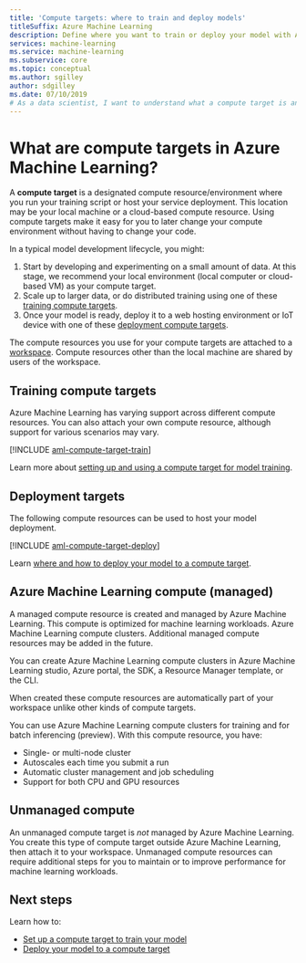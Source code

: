 ```yaml
---
title: 'Compute targets: where to train and deploy models'
titleSuffix: Azure Machine Learning
description: Define where you want to train or deploy your model with Azure Machine Learning.
services: machine-learning
ms.service: machine-learning
ms.subservice: core
ms.topic: conceptual
ms.author: sgilley
author: sdgilley
ms.date: 07/10/2019
# As a data scientist, I want to understand what a compute target is and why I need it.
---
```


#  What are compute targets in Azure Machine Learning? 

A **compute target** is a designated compute resource/environment where you run your training script or host your service deployment. This location may be your local machine or a cloud-based compute resource. Using compute targets make it easy for you to later change your compute environment without having to change your code.  

In a typical model development lifecycle, you might:
1. Start by developing and experimenting on a small amount of data. At this stage, we recommend your local environment (local computer or cloud-based VM) as your compute target. 
2. Scale up to larger data, or do distributed training using one of these [training compute targets](#train).  
3. Once your model is ready, deploy it to a web hosting environment or IoT device with one of these [deployment compute targets](#deploy).

The compute resources you use for your compute targets are attached to a [workspace](concept-workspace.md). Compute resources other than the local machine are shared by users of the workspace.

## <a name="train"></a> Training compute targets

Azure Machine Learning has varying support across different compute resources.  You can also attach your own compute resource, although support for various scenarios may vary.

[!INCLUDE [aml-compute-target-train](../../../includes/aml-compute-target-train.md)]

Learn more about [setting up and using a compute target for model training](how-to-set-up-training-targets.md).

## <a name="deploy"></a>Deployment targets

The following compute resources can be used to host your model deployment.

[!INCLUDE [aml-compute-target-deploy](../../../includes/aml-compute-target-deploy.md)]

Learn [where and how to deploy your model to a compute target](how-to-deploy-and-where.md).

<a name="amlcompute"></a>
## Azure Machine Learning compute (managed)

A managed compute resource is created and managed by Azure Machine Learning. This compute is optimized for machine learning workloads. Azure Machine Learning compute clusters. Additional managed compute resources may be added in the future.

You can create Azure Machine Learning compute clusters in Azure Machine Learning studio, Azure portal, the SDK, a Resource Manager template, or the CLI.

When created these compute resources are automatically part of your workspace unlike other kinds of compute targets.

You can use Azure Machine Learning compute clusters for training and for batch inferencing (preview).  With this compute resource, you have:

* Single- or multi-node cluster
* Autoscales each time you submit a run 
* Automatic cluster management and job scheduling 
* Support for both CPU and GPU resources



## Unmanaged compute

An unmanaged compute target is *not* managed by Azure Machine Learning. You create this type of compute target outside Azure Machine Learning, then attach it to your workspace. Unmanaged compute resources can require additional steps for you to maintain or to improve performance for machine learning workloads.

## Next steps

Learn how to:
* [Set up a compute target to train your model](how-to-set-up-training-targets.md)
* [Deploy your model to a compute target](how-to-deploy-and-where.md)